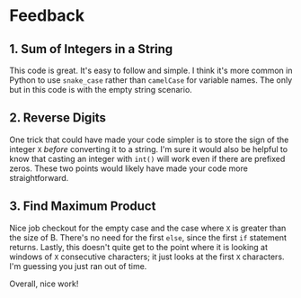# Feedback

## 1. Sum of Integers in a String

This code is great. It's easy to follow and simple. I think it's more common in
Python to use `snake_case` rather than `camelCase` for variable names. The only
but in this code is with the empty string scenario.

## 2. Reverse Digits

One trick that could have made your code simpler is to store the sign of the
integer `X` _before_ converting it to a string. I'm sure it would also be
helpful to know that casting an integer with `int()` will work even if there
are prefixed zeros. These two points would likely have made your code more
straightforward.

## 3. Find Maximum Product

Nice job checkout for the empty case and the case where `X` is greater than
the size of B. There's no need for the first `else`, since the first `if`
statement returns. Lastly, this doesn't quite get to the point where it is
looking at windows of `X` consecutive characters; it just looks at the first
`X` characters. I'm guessing you just ran out of time.

Overall, nice work!
